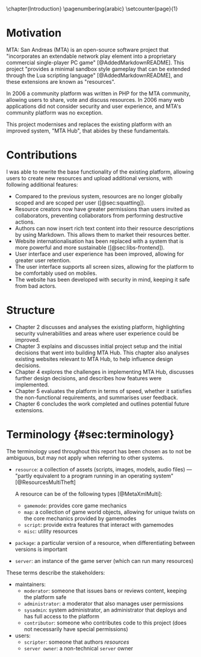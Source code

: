 \chapter{Introduction}
\pagenumbering{arabic}
\setcounter{page}{1}

# Motivation

MTA: San Andreas (MTA) is an open-source software project that "incorporates an extendable network play element into a proprietary commercial single-player PC game" [@AddedMarkdownREADME]. This project "provides a minimal sandbox style gameplay that can be extended through the Lua scripting language" [@AddedMarkdownREADME], and these extensions are known as "resources".

In 2006 a community platform was written in PHP for the MTA community, allowing users to share, vote and discuss resources. In 2006 many web applications did not consider security and user experience, and MTA's community platform was no exception.

This project modernises and replaces the existing platform with an improved system, "MTA Hub", that abides by these fundamentals.

# Contributions

I was able to rewrite the base functionality of the existing platform, allowing users to create new resources and upload additional versions, with following additional features:

- Compared to the previous system, resources are no longer globally scoped and are scoped per user ([@sec:squatting]).
- Resource creators now have greater permissions than users invited as collaborators, preventing collaborators from performing destructive actions.
- Authors can now insert rich text content into their resource descriptions by using Markdown. This allows them to market their resources better.
- Website internationalisation has been replaced with a system that is more powerful and more sustainable ([@sec:libs-frontend]).
- User interface and user experience has been improved, allowing for greater user retention.
- The user interface supports all screen sizes, allowing for the platform to be comfortably used on mobiles.
- The website has been developed with security in mind, keeping it safe from bad actors.


# Structure

- Chapter 2 discusses and analyses the existing platform, highlighting security vulnerabilities and areas where user experience could be improved.
- Chapter 3 explains and discusses initial project setup and the initial decisions that went into building MTA Hub. This chapter also analyses existing websites relevant to MTA Hub, to help influence design decisions.
- Chapter 4 explores the challenges in implementing MTA Hub, discusses further design decisions, and describes how features were implemented.
- Chapter 5 evaluates the platform in terms of speed, whether it satisfies the non-functional requirements, and summarises user feedback.
- Chapter 6 concludes the work completed and outlines potential future extensions.

# Terminology {#sec:terminology}

The terminology used throughout this report has been chosen as to not be ambiguous, but may not apply when referring to other systems.

- `resource`: a collection of assets (scripts, images, models, audio files) — "partly equivalent to a program running in an operating system" [@ResourcesMultiTheft]

    A resource can be of the following types [@MetaXmlMulti]:

    - `gamemode`: provides core game mechanics
    - `map`: a collection of game world objects, allowing for unique twists on the core mechanics provided by gamemodes
    - `script`: provide extra features that interact with gamemodes
    - `misc`: utility resources
- `package`: a particular version of a resource, when differentiating between versions is important
- `server`: an instance of the game server (which can run many resources)

These terms describe the stakeholders:

- maintainers:
    - `moderator`: someone that issues bans or reviews content, keeping the platform safe
    - `administrator`: a moderator that also manages user permissions
    - `sysadmin`: system administrator, an administrator that deploys and has full access to the platform
    - `contributor`: someone who contributes code to this project (does not necessarily have special permissions)
- users:
    - `scripter`: someone that authors _resources_
    - `server owner`: a non-technical `server` owner
